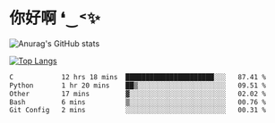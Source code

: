 # 你好啊 ❛‿˂✨

![Anurag's GitHub stats](https://github-readme-stats.vercel.app/api?username=ZombieFly&count_private=true&show_icons=true)

[![Top Langs](https://github-readme-stats.vercel.app/api/top-langs/?username=ZombieFly&layout=compact&count_private=true&hide=Ruby,makefile)](https://github.com/anuraghazra/github-readme-stats)

<!--START_SECTION:waka-->

```txt
C            12 hrs 18 mins  ██████████████████████░░░   87.41 %
Python       1 hr 20 mins    ██▒░░░░░░░░░░░░░░░░░░░░░░   09.51 %
Other        17 mins         ▓░░░░░░░░░░░░░░░░░░░░░░░░   02.02 %
Bash         6 mins          ▒░░░░░░░░░░░░░░░░░░░░░░░░   00.76 %
Git Config   2 mins          ░░░░░░░░░░░░░░░░░░░░░░░░░   00.31 %
```

<!--END_SECTION:waka-->
